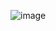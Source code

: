 ![image](https://cdn.prod.website-files.com/65cb70dea86ef31d62e7ad25/6606e4bfb18352daa0bf7baa_Tools.go.png)
